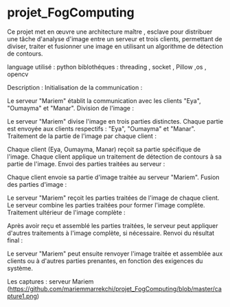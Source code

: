 # projet_FogComputing
Ce projet met en œuvre une architecture maître , esclave pour distribuer une tâche d'analyse d'image entre un serveur et trois clients, permettant de diviser, traiter et fusionner une image en utilisant un algorithme de détection de contours.

language utilisé : python 
biblothéques : threading  , socket , Pillow ,os , opencv

Description :
Initialisation de la communication :

Le serveur "Mariem" établit la communication avec les clients "Eya", "Oumayma" et "Manar".
Division de l'image :

Le serveur "Mariem" divise l'image en trois parties distinctes.
Chaque partie est envoyée aux clients respectifs : "Eya", "Oumayma" et "Manar".
Traitement de la partie de l'image par chaque client :

Chaque client (Eya, Oumayma, Manar) reçoit sa partie spécifique de l'image.
Chaque client applique un traitement de détection de contours à sa partie de l'image.
Envoi des parties traitées au serveur :

Chaque client envoie sa partie d'image traitée au serveur "Mariem".
Fusion des parties d'image :

Le serveur "Mariem" reçoit les parties traitées de l'image de chaque client.
Le serveur combine les parties traitées pour former l'image complète.
Traitement ultérieur de l'image complète :

Après avoir reçu et assemblé les parties traitées, le serveur peut appliquer d'autres traitements à l'image complète, si nécessaire.
Renvoi du résultat final :

Le serveur "Mariem" peut ensuite renvoyer l'image traitée et assemblée aux clients ou à d'autres parties prenantes, en fonction des exigences du système.


Les captures : serveur Mariem (https://github.com/mariemmarrekchi/projet_FogComputing/blob/master/capture1.png)
